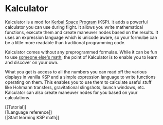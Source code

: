 Kalculator
==========

Kalculator is a mod for [Kerbal Space Program](http://www.kerbalspaceprogram.com) (KSP). It adds a powerful calculator you can use during flight. It allows you write mathematical functions, execute them and create maneuver nodes based on the results. It uses an expression language which is unicode aware, so your formulae can be a little more readable than traditional programming code.

Kalculator comes without any preprogrammed formulae. While it can be fun to use [someone else's math](https://github.com/MuMech/MechJeb2), the point of Kalculator is to enable you to learn and discover on your own.

What you get is access to all the numbers you can read off the various displays in vanilla KSP and a simple expression language to write functions operating on them. This enables you to use them to calculate useful stuff like Hohmann transfers, gravitational slingshots, launch windows, etc. Kalculator can also create maneuver nodes for you based on your calculations.

[[Tutorial]] <br/>
[[Language reference]] <br/>
[[Start learning KSP math]] <br/>
